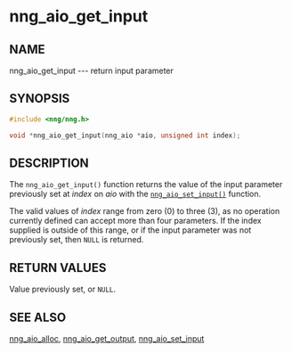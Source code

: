 # nng_aio_get_input

## NAME

nng_aio_get_input --- return input parameter

## SYNOPSIS

```c
#include <nng/nng.h>

void *nng_aio_get_input(nng_aio *aio, unsigned int index);
```

## DESCRIPTION

The `nng_aio_get_input()` function returns the value of the input parameter
previously set at _index_ on _aio_ with the
[`nng_aio_set_input()`](../aio/nng_aio_set_input.md) function.

The valid values of _index_ range from zero (0) to three (3), as no operation
currently defined can accept more than four parameters.
If the index supplied is outside of this range,
or if the input parameter was not previously set, then `NULL` is returned.

## RETURN VALUES

Value previously set, or `NULL`.

## SEE ALSO

[nng_aio_alloc](../aio/nng_aio_alloc.md),
[nng_aio_get_output](../aio/nng_aio_get_output.md),
[nng_aio_set_input](../aio/nng_aio_set_input.md)
